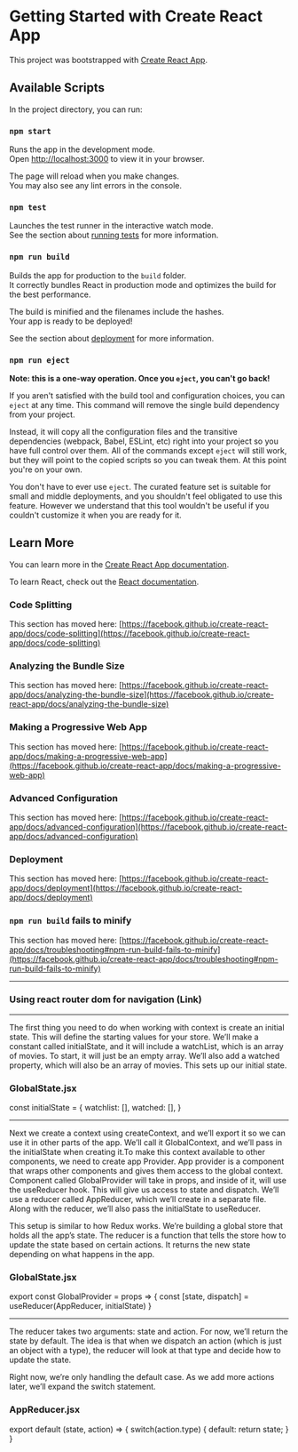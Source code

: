 # Getting Started with Create React App

This project was bootstrapped with [Create React App](https://github.com/facebook/create-react-app).

## Available Scripts

In the project directory, you can run:

### `npm start`

Runs the app in the development mode.\
Open [http://localhost:3000](http://localhost:3000) to view it in your browser.

The page will reload when you make changes.\
You may also see any lint errors in the console.

### `npm test`

Launches the test runner in the interactive watch mode.\
See the section about [running tests](https://facebook.github.io/create-react-app/docs/running-tests) for more information.

### `npm run build`

Builds the app for production to the `build` folder.\
It correctly bundles React in production mode and optimizes the build for the best performance.

The build is minified and the filenames include the hashes.\
Your app is ready to be deployed!

See the section about [deployment](https://facebook.github.io/create-react-app/docs/deployment) for more information.

### `npm run eject`

**Note: this is a one-way operation. Once you `eject`, you can't go back!**

If you aren't satisfied with the build tool and configuration choices, you can `eject` at any time. This command will remove the single build dependency from your project.

Instead, it will copy all the configuration files and the transitive dependencies (webpack, Babel, ESLint, etc) right into your project so you have full control over them. All of the commands except `eject` will still work, but they will point to the copied scripts so you can tweak them. At this point you're on your own.

You don't have to ever use `eject`. The curated feature set is suitable for small and middle deployments, and you shouldn't feel obligated to use this feature. However we understand that this tool wouldn't be useful if you couldn't customize it when you are ready for it.

## Learn More

You can learn more in the [Create React App documentation](https://facebook.github.io/create-react-app/docs/getting-started).

To learn React, check out the [React documentation](https://reactjs.org/).

### Code Splitting

This section has moved here: [https://facebook.github.io/create-react-app/docs/code-splitting](https://facebook.github.io/create-react-app/docs/code-splitting)

### Analyzing the Bundle Size

This section has moved here: [https://facebook.github.io/create-react-app/docs/analyzing-the-bundle-size](https://facebook.github.io/create-react-app/docs/analyzing-the-bundle-size)

### Making a Progressive Web App

This section has moved here: [https://facebook.github.io/create-react-app/docs/making-a-progressive-web-app](https://facebook.github.io/create-react-app/docs/making-a-progressive-web-app)

### Advanced Configuration

This section has moved here: [https://facebook.github.io/create-react-app/docs/advanced-configuration](https://facebook.github.io/create-react-app/docs/advanced-configuration)

### Deployment

This section has moved here: [https://facebook.github.io/create-react-app/docs/deployment](https://facebook.github.io/create-react-app/docs/deployment)

### `npm run build` fails to minify

This section has moved here: [https://facebook.github.io/create-react-app/docs/troubleshooting#npm-run-build-fails-to-minify](https://facebook.github.io/create-react-app/docs/troubleshooting#npm-run-build-fails-to-minify)

------
### Using react router dom for navigation (Link)

------
The first thing you need to do when working with context is create an initial state. This will define the starting values for your store. We’ll make a constant called initialState, and it will include a watchList, which is an array of movies. To start, it will just be an empty array. We’ll also add a watched property, which will also be an array of movies. This sets up our initial state.

### GlobalState.jsx

const initialState = {
    watchlist: [],
    watched: [],
}

------
Next we create a context using createContext, and we’ll export it so we can use it in other parts of the app. We’ll call it GlobalContext, and we’ll pass in the initialState when creating it.To make this context available to other components, we need to create app Provider. App provider is a component that wraps other components and gives them access to the global context.
Component called GlobalProvider will take in props, and inside of it, will use the useReducer hook. This will give us access to state and dispatch. We’ll use a reducer called AppReducer, which we’ll create in a separate file. Along with the reducer, we’ll also pass the initialState to useReducer.

This setup is similar to how Redux works. We’re building a global store that holds all the app’s state. The reducer is a function that tells the store how to update the state based on certain actions. It returns the new state depending on what happens in the app.

### GlobalState.jsx

export const GlobalProvider = props => {
    const [state, dispatch] = useReducer(AppReducer, initialState)
}

------
The reducer takes two arguments: state and action. For now, we’ll return the state by default. The idea is that when we dispatch an action (which is just an object with a type), the reducer will look at that type and decide how to update the state.

Right now, we’re only handling the default case. As we add more actions later, we’ll expand the switch statement.

### AppReducer.jsx

export default (state, action) => {
    switch(action.type) {
        default:
            return state;
    }
}
